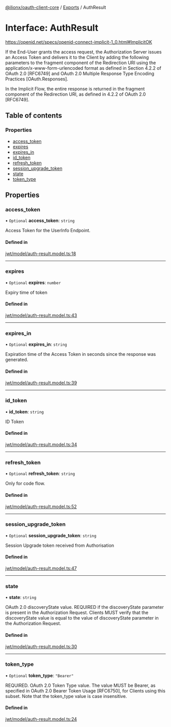 [@ilionx/oauth-client-core](../README.md) / [Exports](../modules.md) / AuthResult

# Interface: AuthResult

https://openid.net/specs/openid-connect-implicit-1_0.html#ImplicitOK

If the End-User grants the access request, the Authorization Server issues an
Access Token and delivers it to the Client by adding the following parameters
to the fragment component of the Redirection URI using the
application/x-www-form-urlencoded format as defined in Section 4.2.2 of OAuth
2.0 [RFC6749] and OAuth 2.0 Multiple Response Type Encoding Practices
[OAuth.Responses].

In the Implicit Flow, the entire response is returned in the fragment
component of the Redirection URI, as defined in 4.2.2 of OAuth 2.0 [RFC6749].

## Table of contents

### Properties

- [access\_token](AuthResult.md#access_token)
- [expires](AuthResult.md#expires)
- [expires\_in](AuthResult.md#expires_in)
- [id\_token](AuthResult.md#id_token)
- [refresh\_token](AuthResult.md#refresh_token)
- [session\_upgrade\_token](AuthResult.md#session_upgrade_token)
- [state](AuthResult.md#state)
- [token\_type](AuthResult.md#token_type)

## Properties

### access\_token

• `Optional` **access\_token**: `string`

Access Token for the UserInfo Endpoint.

#### Defined in

[jwt/model/auth-result.model.ts:18](https://github.com/Q24/oauth-client/blob/fb10545/packages/oauth-client-core/src/jwt/model/auth-result.model.ts#L18)

___

### expires

• `Optional` **expires**: `number`

Expiry time of token

#### Defined in

[jwt/model/auth-result.model.ts:43](https://github.com/Q24/oauth-client/blob/fb10545/packages/oauth-client-core/src/jwt/model/auth-result.model.ts#L43)

___

### expires\_in

• `Optional` **expires\_in**: `string`

Expiration time of the Access Token in seconds since the response was
generated.

#### Defined in

[jwt/model/auth-result.model.ts:39](https://github.com/Q24/oauth-client/blob/fb10545/packages/oauth-client-core/src/jwt/model/auth-result.model.ts#L39)

___

### id\_token

• **id\_token**: `string`

ID Token

#### Defined in

[jwt/model/auth-result.model.ts:34](https://github.com/Q24/oauth-client/blob/fb10545/packages/oauth-client-core/src/jwt/model/auth-result.model.ts#L34)

___

### refresh\_token

• `Optional` **refresh\_token**: `string`

Only for code flow.

#### Defined in

[jwt/model/auth-result.model.ts:52](https://github.com/Q24/oauth-client/blob/fb10545/packages/oauth-client-core/src/jwt/model/auth-result.model.ts#L52)

___

### session\_upgrade\_token

• `Optional` **session\_upgrade\_token**: `string`

Session Upgrade token received from Authorisation

#### Defined in

[jwt/model/auth-result.model.ts:47](https://github.com/Q24/oauth-client/blob/fb10545/packages/oauth-client-core/src/jwt/model/auth-result.model.ts#L47)

___

### state

• **state**: `string`

OAuth 2.0 discoveryState value. REQUIRED if the discoveryState parameter is present in the
Authorization Request. Clients MUST verify that the discoveryState value is equal to
the value of discoveryState parameter in the Authorization Request.

#### Defined in

[jwt/model/auth-result.model.ts:30](https://github.com/Q24/oauth-client/blob/fb10545/packages/oauth-client-core/src/jwt/model/auth-result.model.ts#L30)

___

### token\_type

• `Optional` **token\_type**: ``"Bearer"``

REQUIRED. OAuth 2.0 Token Type value. The value MUST be Bearer, as
specified in OAuth 2.0 Bearer Token Usage [RFC6750], for Clients using this
subset. Note that the token_type value is case insensitive.

#### Defined in

[jwt/model/auth-result.model.ts:24](https://github.com/Q24/oauth-client/blob/fb10545/packages/oauth-client-core/src/jwt/model/auth-result.model.ts#L24)
